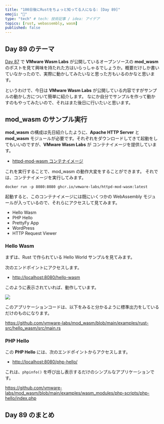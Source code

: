 ```yaml
---
title: "100日後にRustをちょっと知ってる人になる: [Day 89]"
emoji: "🦀"
type: "tech" # tech: 技術記事 / idea: アイデア
topics: [rust, webassembly, wasm]
published: false
---
```

## Day 89 のテーマ

[Day 87](https://zenn.dev/shinyay/articles/hello-rust-day087) で **VMware Wasm Labs** が公開しているオープンソースの **mod_wasm** のポストを見て興味を持たれた方はいらっしゃるでしょうか。概要だけしか書いていなかったので、実際に動かしてみたいなと思った方もいるのかなと思います。

というわけで、今日は **VMware Wasm Labs** が公開している内容ですがサンプルの動かし方について簡単に紹介します。
なにか自分でサンプルを作って動かすのもやってみたいので、それはまた後日に行いたいと思います。

## mod_wasm のサンプル実行

**mod_wasm** の構成は先日紹介したように、**Apache HTTP Server** と **mod_wasm** モジュールが必要です。それぞれをダウンロードしてきて起動をしてもいいのですが、**VMware Wasm Labs** が コンテナイメージを提供しています。

- [httpd-mod-wasm コンテナイメージ](https://github.com/vmware-labs/mod_wasm/pkgs/container/httpd-mod-wasm)

これを実行することで、mod_wasm の動作大変をすることができます。
それでは、コンテナイメージを実行してみます。

```shell
docker run -p 8080:8080 ghcr.io/vmware-labs/httpd-mod-wasm:latest
```

起動すると、このコンテナイメージには既にいくつかの WebAssembly モジュールが入っているので、それらにアクセスして見てみます。

- Hello Wasm
- PHP Hello
- PrettyFy App
- WordPress
- HTTP Request Viewer

### Hello Wasm

まずは、Rust で作られている Hello World サンプルを見てみます。

次のエンドポイントにアクセスします。

- <http://localhost:8080/hello-wasm>

このように表示されていれば、動作しています。

![](https://storage.googleapis.com/zenn-user-upload/04b610b405e3-20221216.png)

このアプリケーションコードは、以下をみると分かるように標準出力をしているだけのものになります。

https://github.com/vmware-labs/mod_wasm/blob/main/examples/rust-src/hello_wasm/src/main.rs

### PHP Hello



この **PHP Hello** には、次のエンドポイントからアクセスします。

- <http://localhost:8080/php-hello/>

これは、`phpinfo()` を呼び出し表示するだけのシンプルなアプリケーションです。

https://github.com/vmware-labs/mod_wasm/blob/main/examples/wasm_modules/php-scripts/php-hello/index.php

## Day 89 のまとめ
